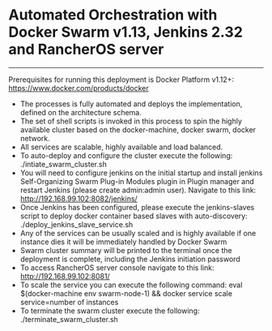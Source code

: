 # Automated Orchestration with Docker Swarm v1.13, Jenkins 2.32 and RancherOS server
----------------------------------------------------------------------------------------------------------------
Prerequisites for running this deployment is Docker Platform v1.12+: https://www.docker.com/products/docker
- The processes is fully automated and deploys the implementation, defined on the architecture schema.
- The set of shell scripts is invoked in this process to spin the highly available cluster based on the docker-machine, docker swarm, docker network.
- All services are scalable, highly available and load balanced.
- To auto-deploy and configure the cluster execute the following: ./intiate_swarm_cluster.sh
- You will need to configure jenkins on the initial startup and install jenkins Self-Organizing Swarm Plug-in Modules plugin in Plugin manager and restart Jenkins (please create admin:admin user). Navigate to this link: http://192.168.99.102:8082/jenkins/
- Once Jenkins has been configured, please execute the jenkins-slaves script to deploy docker container based slaves with auto-discovery: ./deploy_jenkins_slave_service.sh
- Any of the services can be usually scaled and is highly available if one instance dies it will be immediately handled by Docker Swarm
- Swarm cluster summary will be printed to the terminal once the deployment is complete, including the Jenkins initiation password
- To access RancherOS server console navigate to this link: http://192.168.99.102:8081/
- To scale the service you can execute the following command: eval $(docker-machine env swarm-node-1) && docker service scale service=number of instances
- To terminate the swarm cluster execute the following: ./terminate_swarm_cluster.sh
